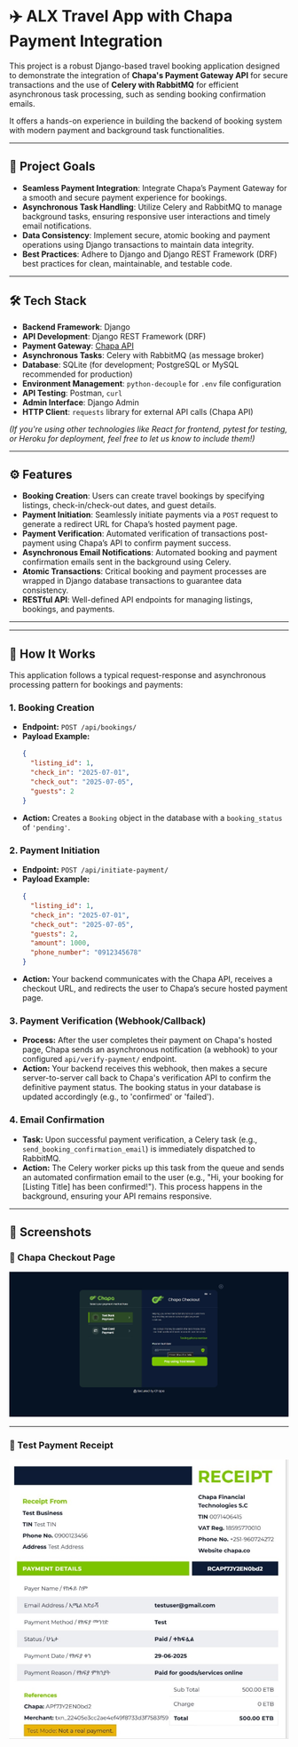 # ✈️ ALX Travel App with Chapa Payment Integration

This project is a robust Django-based travel booking application designed to demonstrate the integration of **Chapa's Payment Gateway API** for secure transactions and the use of **Celery with RabbitMQ** for efficient asynchronous task processing, such as sending booking confirmation emails.

It offers a hands-on experience in building the backend of booking system with modern payment and background task functionalities.

---

## 🎯 Project Goals

* **Seamless Payment Integration**: Integrate Chapa’s Payment Gateway for a smooth and secure payment experience for bookings.
* **Asynchronous Task Handling**: Utilize Celery and RabbitMQ to manage background tasks, ensuring responsive user interactions and timely email notifications.
* **Data Consistency**: Implement secure, atomic booking and payment operations using Django transactions to maintain data integrity.
* **Best Practices**: Adhere to Django and Django REST Framework (DRF) best practices for clean, maintainable, and testable code.

---

## 🛠️ Tech Stack

* **Backend Framework**: Django
* **API Development**: Django REST Framework (DRF)
* **Payment Gateway**: [Chapa API](https://docs.chapa.co/docs/)
* **Asynchronous Tasks**: Celery with RabbitMQ (as message broker)
* **Database**: SQLite (for development; PostgreSQL or MySQL recommended for production)
* **Environment Management**: `python-decouple` for `.env` file configuration
* **API Testing**: Postman, `curl`
* **Admin Interface**: Django Admin
* **HTTP Client**: `requests` library for external API calls (Chapa API)

*(If you're using other technologies like React for frontend, pytest for testing, or Heroku for deployment, feel free to let us know to include them!)*

---

## ⚙️ Features

* **Booking Creation**: Users can create travel bookings by specifying listings, check-in/check-out dates, and guest details.
* **Payment Initiation**: Seamlessly initiate payments via a `POST` request to generate a redirect URL for Chapa’s hosted payment page.
* **Payment Verification**: Automated verification of transactions post-payment using Chapa’s API to confirm payment success.
* **Asynchronous Email Notifications**: Automated booking and payment confirmation emails sent in the background using Celery.
* **Atomic Transactions**: Critical booking and payment processes are wrapped in Django database transactions to guarantee data consistency.
* **RESTful API**: Well-defined API endpoints for managing listings, bookings, and payments.

---

---

## 🚀 How It Works

This application follows a typical request-response and asynchronous processing pattern for bookings and payments:

### 1. Booking Creation

* **Endpoint:** `POST /api/bookings/`
* **Payload Example:**
    ```json
    {
      "listing_id": 1,
      "check_in": "2025-07-01",
      "check_out": "2025-07-05",
      "guests": 2
    }
    ```
* **Action:** Creates a `Booking` object in the database with a `booking_status` of `'pending'`.

### 2. Payment Initiation

* **Endpoint:** `POST /api/initiate-payment/`
* **Payload Example:**
    ```json
    {
      "listing_id": 1,
      "check_in": "2025-07-01",
      "check_out": "2025-07-05",
      "guests": 2,
      "amount": 1000,
      "phone_number": "0912345678"
    }
    ```
* **Action:** Your backend communicates with the Chapa API, receives a checkout URL, and redirects the user to Chapa’s secure hosted payment page.

### 3. Payment Verification (Webhook/Callback)

* **Process:** After the user completes their payment on Chapa's hosted page, Chapa sends an asynchronous notification (a webhook) to your configured `api/verify-payment/` endpoint.
* **Action:** Your backend receives this webhook, then makes a secure server-to-server call back to Chapa's verification API to confirm the definitive payment status. The booking status in your database is updated accordingly (e.g., to 'confirmed' or 'failed').

### 4. Email Confirmation

* **Task:** Upon successful payment verification, a Celery task (e.g., `send_booking_confirmation_email`) is immediately dispatched to RabbitMQ.
* **Action:** The Celery worker picks up this task from the queue and sends an automated confirmation email to the user (e.g., "Hi, your booking for [Listing Title] has been confirmed!"). This process happens in the background, ensuring your API remains responsive.

---

## 📸 Screenshots

### 🧾 Chapa Checkout Page
![Chapa Checkout Page](./screenshots/chapa_checkout.jpg)

---

### 🧾 Test Payment Receipt
![Chapa receipt](./screenshots/chapa_receipt.jpg)